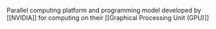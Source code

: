 Parallel computing platform and programming model developed by [[NVIDIA]] for computing on their [[Graphical Processing Unit (GPU)]]